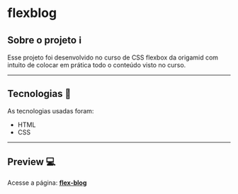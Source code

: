 # flexblog

## Sobre o projeto :information_source:

Esse projeto foi desenvolvido no curso de CSS flexbox da origamid com intuito de 
colocar em prática todo o conteúdo visto no curso.

---

## Tecnologias :wrench:

As tecnologias usadas foram:

- HTML
- CSS 

---

## Preview :computer:

Acesse a página: [**flex-blog**](https://aluracord-tho-te-ocean.vercel.app)


